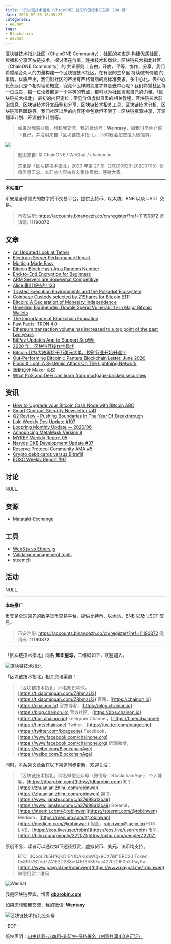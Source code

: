 ```yaml
---
title: "区块链技术指北（ChainONE）社区价值信息汇总第 134 期"
date: 2020-07-05 18:39:27
categories:
- WeChat
tags:
- Blockchain
- WeChat
---
```

区块链技术指北社区（ChainONE Community），社区的初衷是 构建优质社区，传播和分享区块链技术，探讨潜在价值，连接技术和商业。区块链技术指北社区（ChainONE Community）的 共识原则：自由，开放，平等，协作，分享。我们希望聚合众人的力量构建一个区块链技术社区。在有限的生命里 持续做有价值 的事情。优质产出，我们对社区的产出有严格苛刻的高标准要求。多中心化。去中心化永远只是个相对理论概念，究竟什么样的程度才算是去中心呢？我们希望社区每一位成员，每一位读者都是一个平等的节点，都可以为社区贡献自己的力量。「区块链技术指北」 最初的内容定位：常见价值虚拟货币的相关教程、区块链技术前沿信息、区块链技术好文品鉴和分享、区块链技术相关工具、区块链技术分析、区块链项目跟踪等。我们社区以后的内容还会包括但不限于：区块链资源共享、开源翻译计划、开源创作计划等。
<!-- more -->

> 如果对我感兴趣，想和我交流，我的微信号：**Wentasy**，加我时简单介绍下自己，并注明来自「区块链技术指北」，同时我会把您拉入微信群。

![](https://cdn.dbarobin.com/EFxCQjC.png)

> 题图来自: © ChainONE / WeChat / chainon.io

> 这里是「区块链技术指北」2020 年第 27 周（20200629-20200705）价值信息汇总。本汇总内容由群友集体贡献，感谢大家。

***

**本站推广**

币安是全球领先的数字货币交易平台，提供比特币、以太坊、BNB 以及 USDT 交易。

> 币安注册: https://accounts.binancezh.co/cn/register/?ref=11190872
> 邀请码: **11190872**

## 文章

* [An Updated Look at Tether](https://bbs.chainon.io/d/5926)
* [Electrum Server Performance Report](https://bbs.chainon.io/d/5927)
* [Multisig Made Easy](https://bbs.chainon.io/d/5928)
* [Bitcoin Block Hash As a Random Number](https://bbs.chainon.io/d/5929)
* [End-to-End Encryption for Beginners](https://bbs.chainon.io/d/5930)
* [ARM Servers are Somewhat Competitive](https://bbs.chainon.io/d/5931)
* [Alice 審計報告的 123](https://bbs.chainon.io/d/5933)
* [Trusted Execution Environments and the Polkadot Ecosystem](https://bbs.chainon.io/d/5940)
* [Coinbase Custody selected by 21Shares for Bitcoin ETP](https://bbs.chainon.io/d/5943)
* [Bitcoin: A Declaration of Monetary Independence](https://bbs.chainon.io/d/5945)
* [Unveiling BigSpender: Double Spend Vulnerability in Major Bitcoin Wallets](https://bbs.chainon.io/d/5946)
* [The Importance of Blockchain Education](https://bbs.chainon.io/d/5947)
* [Fast Facts: TRON 4.0](https://bbs.chainon.io/d/5948)
* [Ethereum transaction volume has increased to a top point of the past two years](https://bbs.chainon.io/d/5949)
* [BitPay Updates App to Support SegWit](https://bbs.chainon.io/d/5950)
* [2020 年，区块链互操作性现状](https://bbs.chainon.io/d/5951)
* [Bitcoin 比特大陆再接千万美元大单，挖矿行业开始升温？](https://bbs.chainon.io/d/5952)
* [Out-Performing Bitcoin :: Pantera Blockchain Letter, June 2020](https://bbs.chainon.io/d/5953)
* [Flood & Loot: A Systemic Attack On The Lightning Network](https://bbs.chainon.io/d/5954)
* [重新设计 Maker 协议](https://bbs.chainon.io/d/5955)
* [What PoS and DeFi can learn from mortgage-backed securities](https://bbs.chainon.io/d/5956)

## 资讯

* [How to Upgrade your Bitcoin Cash Node with Bitcoin ABC](https://bbs.chainon.io/d/5925)
* [Smart Contract Security Newsletter #41](https://bbs.chainon.io/d/5932)
* [Q2 Review – Pushing Boundaries In The Year Of Breakthrough](https://bbs.chainon.io/d/5934)
* [Loki Weekly Dev Update #107](https://bbs.chainon.io/d/5935)
* [Loopring Monthly Update — 2020/06](https://bbs.chainon.io/d/5936)
* [Announcing MetaMask Version 8](https://bbs.chainon.io/d/5937)
* [MYKEY Weekly Report 05](https://bbs.chainon.io/d/5938)
* [Nervos CKB Development Update #37](https://bbs.chainon.io/d/5939)
* [Reserve Protocol Community AMA #5](https://bbs.chainon.io/d/5941)
* [Crypto debit cards versus Bitrefill](https://bbs.chainon.io/d/5942)
* [EOSC Weekly Report #97](https://bbs.chainon.io/d/5944)

## 讨论

NULL.

## 资源

* [Matataki-Exchange](https://bbs.chainon.io/d/5957)

## 工具

* [Web3.js vs Ethers.js](https://bbs.chainon.io/d/5958)
* [Validator management tools](https://bbs.chainon.io/d/5959)
* [steemcli](https://bbs.chainon.io/d/5960)

## 活动

NULL.

***

**本站推广**

币安是全球领先的数字货币交易平台，提供比特币、以太坊、BNB 以及 USDT 交易。

> 币安注册: https://accounts.binancezh.co/cn/register/?ref=11190872
> 邀请码: **11190872**

***

「区块链技术指北」同名 **知识星球**，二维码如下，欢迎加入。

![区块链技术指北](https://cdn.dbarobin.com/3YzonTR.png)

「区块链技术指北」相关资讯渠道：

> 「区块链技术指北」同名知识星球，[https://t.xiaomiquan.com/ZRbmaU3](https://t.xiaomiquan.com/ZRbmaU3)
> 官网，[https://chainon.io](https://chainon.io)
> 官方博客，[https://blog.chainon.io](https://blog.chainon.io)
> 官方社区，[https://bbs.chainon.io](https://bbs.chainon.io)
> Telegram Channel，[https://t.me/chainone](https://t.me/chainone)
> Twitter，[https://twitter.com/bcageone](https://twitter.com/bcageone)
> Facebook，[https://www.facebook.com/chainone.org](https://www.facebook.com/chainone.org)
> 新浪微博，[https://weibo.com/BlockchainAge](https://weibo.com/BlockchainAge)

同时，本系列文章会在以下渠道同步更新，欢迎关注：

> 「区块链技术指北」同名微信公众号（微信号：BlockchainAge）
> 个人博客，[https://dbarobin.com](https://dbarobin.com)
> 知乎，[https://zhuanlan.zhihu.com/robinwen](https://zhuanlan.zhihu.com/robinwen)
> 简书，[https://www.jianshu.com/c/a37698a12ba9](https://www.jianshu.com/c/a37698a12ba9)
> Steemit，[https://steemit.com/@robinwen](https://steemit.com/@robinwen)
> Medium，[https://medium.com/@robinwan](https://medium.com/@robinwan)
> 掘金，[robinwen@juejin.im](https://juejin.im/user/5673ccae60b2260ee435f89a/posts)
> EOS LIVE，[https://eos.live/user/robin](https://eos.live/user/robin)
> 币乎，[https://bihu.com/people/22207](https://bihu.com/people/22207)

原创不易，读者可以通过如下途径打赏，虚拟货币、美元、法币均支持。

> BTC: 3QboL2k5HfKjKDrEYtQAKubWCjx9CX7i8f
> ERC20 Token: 0x8907B2ed72A1E2D283c04613536Fac4270C9F0b3
> PayPal: [https://www.paypal.me/robinwen](https://www.paypal.me/robinwen)
> 微信打赏二维码

![Wechat](https://cdn.dbarobin.com/SzoNl5b.jpg)

我是区块链罗宾，博客 **[dbarobin.com](https://dbarobin.com/)**

如果您想和我交流，我的微信: **Wentasy**

![区块链技术指北公众号](https://cdn.dbarobin.com/w0wignb.png)

–EOF–

版权声明：[自由转载-非商用-非衍生-保持署名（创意共享4.0许可证）](http://creativecommons.org/licenses/by-nc-nd/4.0/deed.zh)